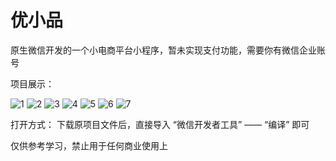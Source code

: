 # 优小品
原生微信开发的一个小电商平台小程序，暂未实现支付功能，需要你有微信企业账号

项目展示：

![1](https://user-images.githubusercontent.com/75726220/121016109-5351eb00-c7ce-11eb-90c0-31faa69a77e5.PNG)
![2](https://user-images.githubusercontent.com/75726220/121016118-54831800-c7ce-11eb-8e21-65e0a24a046c.PNG)
![3](https://user-images.githubusercontent.com/75726220/121016155-5f3dad00-c7ce-11eb-8681-46767433b256.PNG)
![4](https://user-images.githubusercontent.com/75726220/121016158-61077080-c7ce-11eb-97cf-e5130b937b52.PNG)
![5](https://user-images.githubusercontent.com/75726220/121016164-62389d80-c7ce-11eb-8a97-c686f1a6490c.PNG)
![6](https://user-images.githubusercontent.com/75726220/121016170-64026100-c7ce-11eb-8318-ebe5f8350719.PNG)
![7](https://user-images.githubusercontent.com/75726220/121016176-65338e00-c7ce-11eb-878b-32342e92998b.PNG)

打开方式：
下载原项目文件后，直接导入 “微信开发者工具” —— “编译” 即可

仅供参考学习，禁止用于任何商业使用上
